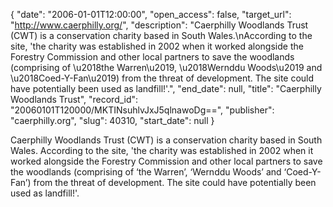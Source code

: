 {
  "date": "2006-01-01T12:00:00", 
  "open_access": false, 
  "target_url": "http://www.caerphilly.org/", 
  "description": "Caerphilly Woodlands Trust (CWT) is a conservation charity based in South Wales.\nAccording to the site, 'the charity was established in 2002 when it worked alongside the Forestry Commission and other local partners to save the woodlands (comprising of \u2018the Warren\u2019, \u2018Wernddu Woods\u2019 and \u2018Coed-Y-Fan\u2019) from the threat of development.  The site could have potentially been used as landfill!'.", 
  "end_date": null, 
  "title": "Caerphilly Woodlands Trust", 
  "record_id": "20060101T120000/MKTINsuhlvJxJ5qlnawoDg==", 
  "publisher": "caerphilly.org", 
  "slug": 40310, 
  "start_date": null
}

Caerphilly Woodlands Trust (CWT) is a conservation charity based in South Wales.
According to the site, 'the charity was established in 2002 when it worked alongside the Forestry Commission and other local partners to save the woodlands (comprising of ‘the Warren’, ‘Wernddu Woods’ and ‘Coed-Y-Fan’) from the threat of development.  The site could have potentially been used as landfill!'.